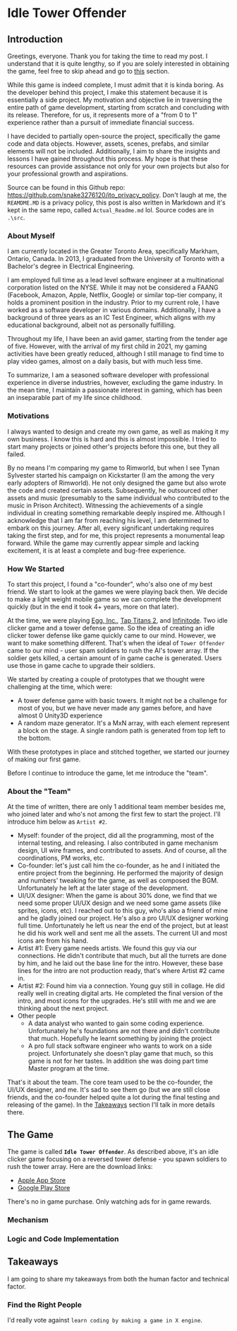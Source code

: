 # Idle Tower Offender

## Introduction

Greetings, everyone. Thank you for taking the time to read my post. I understand that it is quite lengthy, so if you are solely interested in obtaining the game, feel free to skip ahead and go to [this](#the-game) section.

While this game is indeed complete, I must admit that it is kinda boring. As the developer behind this project, I make this statement because it is essentially a side project. My motivation and objective lie in traversing the entire path of game development, starting from scratch and concluding with its release. Therefore, for us, it represents more of a "from 0 to 1" experience rather than a pursuit of immediate financial success.

I have decided to partially open-source the project, specifically the game code and data objects. However, assets, scenes, prefabs, and similar elements will not be included. Additionally, I aim to share the insights and lessons I have gained throughout this process. My hope is that these resources can provide assistance not only for your own projects but also for your professional growth and aspirations.

Source can be found in this Github repo: <https://github.com/snake3276120/ito_privacy_policy>.
Don't laugh at me, the `REAMDME.MD` is a privacy policy, this post is also written in Markdown and it's kept in the same repo, called `Actual_Readme.md` lol. Source codes are in `.\src`.

### About Myself

I am currently located in the Greater Toronto Area, specifically Markham, Ontario, Canada. In 2013, I graduated from the University of Toronto with a Bachelor's degree in Electrical Engineering.

I am employed full time as a lead level software engineer at a multinational corporation listed on the NYSE. While it may not be considered a FAANG (Facebook, Amazon, Apple, Netflix, Google) or similar top-tier company, it holds a prominent position in the industry. Prior to my current role, I have worked as a software developer in various domains. Additionally, I have a background of three years as an IC Test Engineer, which aligns with my educational background, albeit not as personally fulfilling.

Throughout my life, I have been an avid gamer, starting from the tender age of five. However, with the arrival of my first child in 2021, my gaming activities have been greatly reduced, although I still manage to find time to play video games, almost on a daily basis, but with much less time.

To summarize, I am a seasoned software developer with professional experience in diverse industries, however, excluding the game industry. In the mean time, I maintain a passionate interest in gaming, which has been an inseparable part of my life since childhood.

### Motivations

I always wanted to design and create my own game, as well as making it my own business. I know this is hard and this is almost impossible. I tried to start many projects or joined other's projects before this one, but they all failed.

By no means I'm comparing my game to Rimworld, but when I see Tynan Sylvester started his campaign on Kickstarter (I am the among the very early adopters of Rimworld). He not only designed the game but also wrote the code and created certain assets. Subsequently, he outsourced other assets and music (presumably to the same individual who contributed to the music in Prison Architect). Witnessing the achievements of a single individual in creating something remarkable deeply inspired me. Although I acknowledge that I am far from reaching his level, I am determined to embark on this journey. After all, every significant undertaking requires taking the first step, and for me, this project represents a monumental leap forward. While the game may currently appear simple and lacking excitement, it is at least a complete and bug-free experience.

### How We Started

To start this project, I found a "co-founder", who's also one of my best friend. We start to look at the games we were playing back then. We decide to make a light weight mobile game so we can complete the development quickly (but in the end it took 4+ years, more on that later).

At the time, we were playing [Egg, Inc.](https://egg-inc.fandom.com/wiki/Egg,_Inc.), [Tap Titans 2](https://gamehive.com/games/tap-titans-2/), and [Infinitode](https://infinitode.prineside.com/). Two idle clicker game and a tower defense game. So the idea of creating an idle clicker tower defense like game quickly came to our mind. However, we want to make something different. That's when the ideal of `Tower Offender` came to our mind - user spam soldiers to rush the AI's tower array. If the soldier gets killed, a certain amount of in game cache is generated. Users use those in game cache to upgrade their soldiers.

We started by creating a couple of prototypes that we thought were challenging at the time, which were:

- A tower defense game with basic towers. It might not be a challenge for most of you, but we have never made any games before, and have almost 0 Unity3D experience
- A random maze generator. It's a MxN array, with each element represent a block on the stage. A single random path is generated from top left to the bottom.

With these prototypes in place and stitched together, we started our journey of making our first game.

Before I continue to introduce the game, let me introduce the "team".

### About the "Team"

At the time of written, there are only 1 additional team member besides me, who joined later and who's not among the first few to start the project. I'll introduce him below as `Artist #2`.

- Myself: founder of the project, did all the programming, most of the internal testing, and releasing. I also contributed in game mechanism design, UI wire frames, and contributed to assets. And of course, all the coordinations, PM works, etc.
- Co-founder: let's just call him the co-founder, as he and I initiated the entire project from the beginning. He performed the majority of design and numbers' tweaking for the game, as well as composed the BGM. Unfortunately he left at the later stage of the development.
- UI/UX designer: When the game is about 30% done, we find that we need some proper UI/UX design and we need some game assets (like sprites, icons, etc). I reached out to this guy, who's also a friend of mine and he gladly joined our project. He's also a pro UI/UX designer working full time. Unfortunately he left us near the end of the project, but at least he did his work well and sent me all the assets. The current UI and most icons are from his hand.
- Artist #1: Every game needs artists. We found this guy via our connections. He didn't contribute that much, but all the turrets are done by him, and he laid out the base line for the intro. However, these base lines for the intro are not production ready, that's where Artist #2 came in.
- Artist #2: Found him via a connection. Young guy still in collage. He did really well in creating digital arts. He completed the final version of the intro, and most icons for the upgrades. He's still with me and we are thinking about the next project.
- Other people
  - A data analyst who wanted to gain some coding experience. Unfortunately he's foundations are not there and didn't contribute that much. Hopefully he learnt something by joining the project
  - A pro full stack software engineer who wants to work on a side project. Unfortunately she doesn't play game that much, so this game is not for her tastes. In addition she was doing part time Master program at the time.

That's it about the team. The core team used to be the co-founder, the UI/UX designer, and me. It's sad to see them go (but we are still close friends, and the co-founder helped quite a lot during the final testing and releasing of the game). In the [Takeaways](#takeaways) section I'll talk in more details there.

## The Game

The game is called **`Idle Tower Offender`**. As described above, it's an idle clicker game focusing on a reversed tower defense - you spawn soldiers to rush the tower array. Here are the download links:

- [Apple App Store]("https://apps.apple.com/ca/app/idle-tower-offender/id1563064100")
- [Google Play Store]("https://play.google.com/store/apps/details?id=com.TurboOverboostStudio.IdleTowerOffender")

There's no in game purchase. Only watching ads for in game rewards.

### Mechanism


### Logic and Code Implementation

## Takeaways

I am going to share my takeaways from both the human factor and technical factor.

### Find the Right People



I'd really vote against `learn coding by making a game in X engine`. 